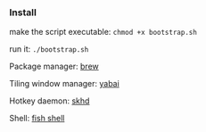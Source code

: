 ### Install

make the script executable:
`chmod +x bootstrap.sh`

run it:
`./bootstrap.sh`

Package manager: [brew](https://brew.sh/)

Tiling window manager: [yabai](https://github.com/koekeishiya/yabai)

Hotkey daemon: [skhd](https://github.com/koekeishiya/skhd)

Shell: [fish shell](https://fishshell.com/)
